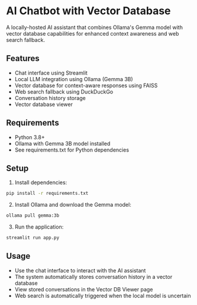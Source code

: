 # AI Chatbot with Vector Database

A locally-hosted AI assistant that combines Ollama's Gemma model with vector database capabilities for enhanced context awareness and web search fallback.

## Features

- Chat interface using Streamlit
- Local LLM integration using Ollama (Gemma 3B)
- Vector database for context-aware responses using FAISS
- Web search fallback using DuckDuckGo
- Conversation history storage
- Vector database viewer

## Requirements

- Python 3.8+
- Ollama with Gemma 3B model installed
- See requirements.txt for Python dependencies

## Setup

1. Install dependencies:
```bash
pip install -r requirements.txt
```

2. Install Ollama and download the Gemma model:
```bash
ollama pull gemma:3b
```

3. Run the application:
```bash
streamlit run app.py
```

## Usage

- Use the chat interface to interact with the AI assistant
- The system automatically stores conversation history in a vector database
- View stored conversations in the Vector DB Viewer page
- Web search is automatically triggered when the local model is uncertain